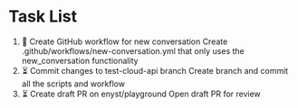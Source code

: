# Task List

1. 🔄 Create GitHub workflow for new conversation
Create .github/workflows/new-conversation.yml that only uses the new_conversation functionality
2. ⏳ Commit changes to test-cloud-api branch
Create branch and commit all the scripts and workflow
3. ⏳ Create draft PR on enyst/playground
Open draft PR for review
